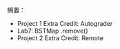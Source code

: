 搁置：

- Project 1 Extra Credit: Autograder
- Lab7: BSTMap .remove()
- Project 2 Extra Credit: Remote
